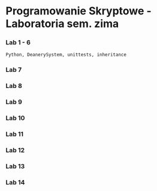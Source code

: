 # Programowanie Skryptowe - Laboratoria sem. zima

### Lab 1 - 6
    Python, DeanerySystem, unittests, inheritance

### Lab 7

### Lab 8

### Lab 9

### Lab 10

### Lab 11

### Lab 12

### Lab 13

### Lab 14
